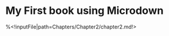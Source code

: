 # My First book using Microdown


<!inputFile|path=Chapters/Blocks/Blocks.md!>

%<!inputFile|path=Chapters/Chapter2/chapter2.md!>


